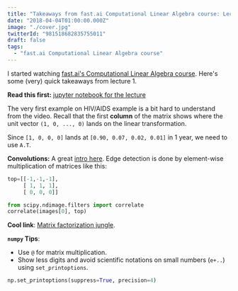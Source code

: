 ```yaml
---
title: "Takeaways from fast.ai Computational Linear Algebra course: Lecture 1"
date: "2018-04-04T01:00:00.000Z"
image: "./cover.jpg"
twitterId: "981518682835755011"
draft: false
tags:
  - "fast.ai Computational Linear Algebra course"
---
```


I started watching [fast.ai's Computational Linear Algebra course](http://www.fast.ai/2017/07/17/num-lin-alg/). Here's some (very) quick takeaways from lecture 1.

<post-separator></post-separator>

<div><responsive-iframe width="560" height="315" src="https://www.youtube.com/embed/8iGzBMboA0I" frameborder="0" allow="autoplay; encrypted-media" allowfullscreen></responsive-iframe></div>

**Read this first:** [jupyter notebook for the lecture](https://github.com/fastai/numerical-linear-algebra/blob/master/nbs/1.%20Why%20are%20we%20here.ipynb)

The very first example on HIV/AIDS example is a bit hard to understand from the video. Recall that the first **column** of the matrix shows where the unit vector `(1, 0, ..., 0)` lands on the linear transformation.

Since `[1, 0, 0, 0]` lands at `[0.90, 0.07, 0.02, 0.01]` in 1 year, we need to use `A.T`.

**Convolutions:** A great [intro here](http://nbviewer.jupyter.org/github/fastai/numerical-linear-algebra/blob/master/nbs/convolution-intro.ipynb). Edge detection is done by element-wise multiplication of matrices like this:

```python
top=[[-1,-1,-1],
     [ 1, 1, 1],
     [ 0, 0, 0]]

from scipy.ndimage.filters import correlate
correlate(images[0], top)
```

**Cool link**: [Matrix factorization jungle](https://sites.google.com/site/igorcarron2/matrixfactorizations).

**`numpy` Tips**:

- Use `@` for matrix multiplication.
- Show less digits and avoid scientific notations on small numbers (`e+..`) using `set_printoptions`.

```python
np.set_printoptions(suppress=True, precision=4)
```
